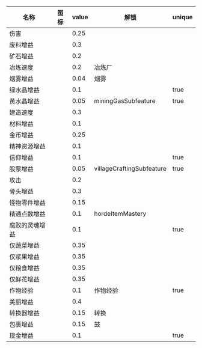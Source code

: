| 名称  | 图标  | value | 解锁  | unique |
| --- | --- | ----- | --- | ------ |
| 伤害 | <i class="mdi mdi-bomb"></i> | 0.25 |  |  |
| 废料增益 | <i class="mdi mdi-dots-triangle"></i> | 0.3 |  |  |
| 矿石增益 | <i class="mdi mdi-chart-bubble"></i> | 0.2 |  |  |
| 冶炼速度 | <i class="mdi mdi-fire"></i> | 0.2 | 冶炼厂 |  |
| 烟雾增益 | <i class="mdi mdi-smoke"></i> | 0.04 | 烟雾 |  |
| 绿水晶增益 | <i class="mdi mdi-star-three-points"></i> | 0.1 |  | true |
| 黄水晶增益 | <i class="mdi mdi-star-four-points"></i> | 0.05 | miningGasSubfeature | true |
| 建造速度 | <i class="mdi mdi-hammer"></i> | 0.3 |  |  |
| 材料增益 | <i class="mdi mdi-tree"></i> | 0.1 |  |  |
| 金币增益 | <i class="mdi mdi-circle-multiple"></i> | 0.25 |  |  |
| 精神资源增益 | <i class="mdi mdi-brain"></i> | 0.1 |  |  |
| 信仰增益 | <i class="mdi mdi-hands-pray"></i> | 0.1 |  | true |
| 股票增益 | <i class="mdi mdi-certificate"></i> | 0.05 | villageCraftingSubfeature | true |
| 攻击 | <i class="mdi mdi-sword"></i> | 0.2 |  |  |
| 骨头增益 | <i class="mdi mdi-bone"></i> | 0.3 |  |  |
| 怪物零件增益 | <i class="mdi mdi-stomach"></i> | 0.15 |  |  |
| 精通点数增益 | <i class="mdi mdi-seal"></i> | 0.1 | hordeItemMastery |  |
| 腐败的灵魂增益 | <i class="mdi mdi-ghost"></i> | 0.1 |  | true |
| 仅蔬菜增益 | <i class="mdi mdi-carrot"></i> | 0.35 |  |  |
| 仅浆果增益 | <i class="mdi mdi-fruit-grapes"></i> | 0.35 |  |  |
| 仅粮食增益 | <i class="mdi mdi-barley"></i> | 0.35 |  |  |
| 仅鲜花增益 | <i class="mdi mdi-flower"></i> | 0.35 |  |  |
| 作物经验 | <i class="mdi mdi-star"></i> | 0.1 | 作物经验 | true |
| 美丽增益 | <i class="mdi mdi-image-filter-vintage"></i> | 0.4 |  |  |
| 转换器增益 | <i class="mdi mdi-recycle"></i> | 0.15 | 转换 |  |
| 包裹增益 | <i class="mdi mdi-package-variant"></i> | 0.15 | 鼓 |  |
| 现金增益 | <i class="mdi mdi-cash"></i> | 0.1 |  | true |
